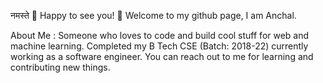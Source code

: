 नमस्ते 🙏
Happy to see you! 🤩 
Welcome to my github page, I am Anchal.

About Me :
Someone who loves to code and build cool stuff for web and machine learning.
Completed my B Tech CSE (Batch: 2018-22)
currently working as a software engineer.
You can reach out to me for learning and contributing new things.


